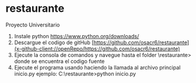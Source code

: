 # restaurante
Proyecto Universitario

1. Instale python https://www.python.org/downloads/
2. Descargue el codigo de gitHub [https://github.com/osacr6/restaurante](x-github-client://openRepo/https://github.com/osacr6/restaurante)
3. Ejecute la consola de comandos y navegue hasta el folder \restaurante> donde se encuentra el codigo fuente
4. Ejecute el programa usando haciendo la llamada al archivo principal inicio.py ejemplo: C:\restaurante>python inicio.py
